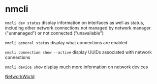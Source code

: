 # nmcli

`nmcli dev status` display information on interfaces as well as status, including other network connections not managed by network manager ("unmanaged") or not connected ("unavailable")

`nmcli general status` display what connections are enabled

`nmcli connection show --active` display UUIDs associated with network connections

`nmcli device show` display much more information on network devices

[NetworkWorld](https://www.networkworld.com/video/94347/how-to-use-the-nmcli-command-linux-tip#tk.rss_linux)
